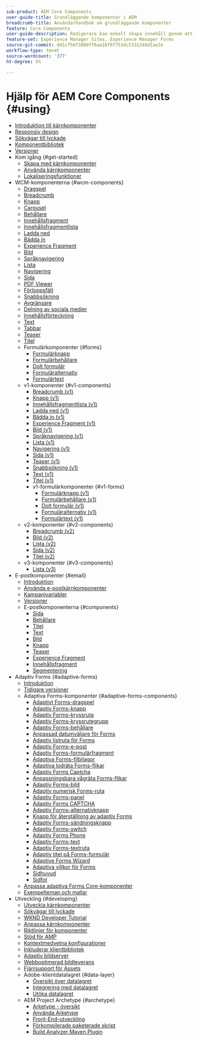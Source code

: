 ```yaml
---
sub-product: AEM Core Components
user-guide-title: Grundläggande komponenter i AEM
breadcrumb-title: Användarhandbok om grundläggande komponenter
feature: Core Components
user-guide-description: Redigerare kan enkelt skapa innehåll genom att använda de utökningsbara grundläggande komponenterna.
feature-set: Experience Manager Sites, Experience Manager Forms
source-git-commit: d41cf56f3889ff6aa1bf6f753dc5331248d1ae2e
workflow-type: tm+mt
source-wordcount: '377'
ht-degree: 5%

---
```



# Hjälp för AEM Core Components {#using}

+ [Introduktion till kärnkomponenter](/help/introduction.md)
+ [Responsiv design](/help/responsive.md)
+ [Sökvägar till lyckade](/help/developing/success.md)
+ [Komponentbibliotek](https://adobe.com/go/aem_cmp_library)
+ [Versioner](/help/versions.md)
+ Kom igång {#get-started}
   + [Skapa med kärnkomponenter](/help/get-started/authoring.md)
   + [Använda kärnkomponenter](/help/get-started/using.md)
   + [Lokaliseringsfunktioner](/help/get-started/localization.md)
+ WCM-komponenterna {#wcm-components}
   + [Dragspel](/help/components/accordion.md)
   + [Breadcrumb](/help/components/breadcrumb.md)
   + [Knapp](/help/components/button.md)
   + [Carousel](/help/components/carousel.md)
   + [Behållare](/help/components/container.md)
   + [Innehållsfragment](/help/components/content-fragment-component.md)
   + [Innehållsfragmentlista](/help/components/content-fragment-list.md)
   + [Ladda ned](/help/components/download.md)
   + [Bädda in](/help/components/embed.md)
   + [Experience Fragment](/help/components/experience-fragment.md)
   + [Bild](/help/components/image.md)
   + [Språknavigering](/help/components/language-navigation.md)
   + [Lista](/help/components/list.md)
   + [Navigering](/help/components/navigation.md)
   + [Sida](/help/components/page.md)
   + [PDF Viewer](/help/components/pdf-viewer.md)
   + [Förloppsfält](/help/components/progress-bar.md)
   + [Snabbsökning](/help/components/quick-search.md)
   + [Avgränsare](/help/components/separator.md)
   + [Delning av sociala medier](/help/components/sharing.md)
   + [Innehållsförteckning](/help/components/tableofcontents.md)
   + [Text](/help/components/text.md)
   + [Tabbar](/help/components/tabs.md)
   + [Teaser](/help/components/teaser.md)
   + [Titel](/help/components/title.md)
   + Formulärkomponenter {#forms}
      + [Formulärknapp](/help/components/forms/form-button.md)
      + [Formulärbehållare](/help/components/forms/form-container.md)
      + [Dolt formulär](/help/components/forms/form-hidden.md)
      + [Formuläralternativ](/help/components/forms/form-options.md)
      + [Formulärtext](/help/components/forms/form-text.md)
   + v1-komponenter {#v1-components}
      + [Breadcrumb (v1)](/help/components/v1/breadcrumb-v1.md)
      + [Knapp (v1)](/help/components/v1/button.md)
      + [Innehållsfragmentlista (v1)](/help/components/v1/content-fragment-list.md)
      + [Ladda ned (v1)](/help/components/v1/download.md)
      + [Bädda in (v1)](/help/components/v1/embed.md)
      + [Experience Fragment (v1)](/help/components/v1/experience-fragment.md)
      + [Bild (v1)](/help/components/v1/image-v1.md)
      + [Språknavigering (v1)](/help/components/v1/language-navigation.md)
      + [Lista (v1)](/help/components/v1/list-v1.md)
      + [Navigering (v1)](/help/components/v1/navigation.md)
      + [Sida (v1)](/help/components/v1/page-v1.md)
      + [Teaser (v1)](/help/components/v1/teaser.md)
      + [Snabbsökning (v1)](/help/components/v1/quick-search.md)
      + [Text (v1)](/help/components/v1/text-v1.md)
      + [Titel (v1)](/help/components/v1/title-v1.md)
      + v1-formulärkomponenter {#v1-forms}
         + [Formulärknapp (v1)](/help/components/v1/form-button-v1.md)
         + [Formulärbehållare (v1)](/help/components/v1/form-container-v1.md)
         + [Dolt formulär (v1)](/help/components/v1/form-hidden-v1.md)
         + [Formuläralternativ (v1)](/help/components/v1/form-options-v1.md)
         + [Formulärtext (v1)](/help/components/v1/form-text-v1.md)
   + v2-komponenter {#v2-components}
      + [Breadcrumb (v2)](/help/components/v2/breadcrumb.md)
      + [Bild (v2)](/help/components/v2/image.md)
      + [Lista (v2)](/help/components/v2/list.md)
      + [Sida (v2)](/help/components/v2/page.md)
      + [Titel (v2)](/help/components/v2/title.md)
   + v3-komponenter {#v3-components}
      + [Lista (v3)](/help/components/v3/list.md)
+ E-postkomponenter {#email}
   + [Introduktion](/help/email/introduction.md)
   + [Använda e-postkärnkomponenter](/help/email/using.md)
   + [Kampanjvariabler](/help/email/campaign-variables.md)
   + [Versioner](/help/email/versions.md)
   + E-postkomponenterna {#components}
      + [Sida](/help/email/components/page.md)
      + [Behållare](/help/email/components/container.md)
      + [Titel](/help/email/components/title.md)
      + [Text](/help/email/components/text.md)
      + [Bild](/help/email/components/image.md)
      + [Knapp](/help/email/components/button.md)
      + [Teaser](/help/email/components/teaser.md)
      + [Experience Fragment](/help/email/components/experience-fragment.md)
      + [Innehållsfragment](/help/email/components/content-fragment.md)
      + [Segmentering](/help/email/components/segmentation.md)
+ Adaptiv Forms {#adaptive-forms}
   + [Introduktion](/help/adaptive-forms/introduction.md)
   + [Tidigare versioner](/help/adaptive-forms/version.md)
   + Adaptiva Forms-komponenter {#adaptive-forms-components}
      + [Adaptivt Forms-dragspel](/help/adaptive-forms/components/accordion.md)
      + [Adaptiv Forms-knapp](/help/adaptive-forms/components/button.md)
      + [Adaptiv Forms-kryssruta](/help/adaptive-forms/components/checkbox.md)
      + [Adaptiv Forms-kryssrutegrupp](/help/adaptive-forms/components/checkbox-group.md)
      + [Adaptiv Forms-behållare](/help/adaptive-forms/components/form-container.md)
      + [Anpassad datumväljare för Forms](/help/adaptive-forms/components/date-picker.md)
      + [Adaptiv listruta för Forms](/help/adaptive-forms/components/drop-down-list.md)
      + [Adaptiv Forms-e-post](/help/adaptive-forms/components/email.md)
      + [Adaptiv Forms-formulärfragment](/help/adaptive-forms/components/adaptive-form-fragment.md)
      + [Adaptiva Forms-filbilagor](/help/adaptive-forms/components/file-attachment.md)
      + [Adaptiva lodräta Forms-flikar](/help/adaptive-forms/components/vertical-tabs.md)
      + [Adaptiv Forms Captcha](/help/adaptive-forms/components/hcaptcha.md)
      + [Anpassningsbara vågräta Forms-flikar](/help/adaptive-forms/components/horizontal-tabs.md)
      + [Adaptiv Forms-bild](/help/adaptive-forms/components/image.md)
      + [Adaptiv numerisk Forms-ruta](/help/adaptive-forms/components/numeric-box.md)
      + [Adaptiv Forms-panel](/help/adaptive-forms/components/panel.md)
      + [Adaptiv Forms CAPTCHA](/help/adaptive-forms/components/adaptive-form-recaptcha.md)
      + [Adaptiv Forms-alternativknapp](/help/adaptive-forms/components/radio-button.md)
      + [Knapp för återställning av adaptiv Forms](/help/adaptive-forms/components/reset-button.md)
      + [Adaptiv Forms-sändningsknapp](/help/adaptive-forms/components/submit-button.md)
      + [Adaptiv Forms-switch](/help/adaptive-forms/components/adaptive-form-switch.md)
      + [Adaptiv Forms Phone](/help/adaptive-forms/components/phone.md)
      + [Adaptiv Forms-text](/help/adaptive-forms/components/text.md)
      + [Adaptiv Forms-textruta](/help/adaptive-forms/components/text-box.md)
      + [Adaptiv titel på Forms-formulär](/help/adaptive-forms/components/form-title.md)
      + [Adaptive Forms Wizard](/help/adaptive-forms/components/wizard.md)
      + [Adaptiva villkor för Forms](/help/adaptive-forms/components/terms-and-conditions.md)
      + [Sidhuvud](/help/adaptive-forms/components/header.md)
      + [Sidfot](/help/adaptive-forms/components/footer.md)
   + [Anpassa adaptiva Forms Core-komponenter](/help/developing/customize-adaptive-forms-core-components.md)
   + [Exempelteman och mallar](/help/adaptive-forms/sample-themes-templates-form-data-models-core-components.md)
+ Utveckling {#developing}
   + [Utveckla kärnkomponenter](/help/developing/overview.md)
   + [Sökvägar till lyckade](https://experienceleague.adobe.com/docs/experience-manager-core-components/using/success.html)
   + [WKND Developer Tutorial](https://experienceleague.adobe.com/docs/experience-manager-learn/getting-started-wknd-tutorial-develop/overview.html)
   + [Anpassa kärnkomponenter](/help/developing/customizing.md)
   + [Riktlinjer för komponenter](/help/developing/guidelines.md)
   + [Stöd för AMP](/help/developing/amp.md)
   + [Kontextmedvetna konfigurationer](/help/developing/context-aware-configs.md)
   + [Inkluderar klientbibliotek](/help/developing/including-clientlibs.md)
   + [Adaptiv bildserver](/help/developing/adaptive-image-servlet.md)
   + [Webboptimerad bildleverans](/help/developing/web-optimized-image-delivery.md)
   + [Fjärrsupport för Assets](/help/developing/remote-assets.md)
   + Adobe-klientdatalagret {#data-layer}
      + [Översikt över datalagret](/help/developing/data-layer/overview.md)
      + [Integrering med datalagret](/help/developing/data-layer/integrations.md)
      + [Utöka datalagret](/help/developing/data-layer/extending.md)
   + AEM Project Archetype {#archetype}
      + [Arketype - översikt](/help/developing/archetype/overview.md)
      + [Använda Arketype](/help/developing/archetype/using.md)
      + [Front-End-utveckling](/help/developing/archetype/front-end.md)
      + [Förkompilerade paketerade skript](/help/developing/archetype/precompiled-bundled-scripts.md)
      + [Build Analyzer Maven Plugin](/help/developing/archetype/build-analyzer-maven-plugin.md)
